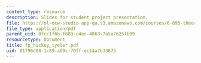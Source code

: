 ```yaml
---
content_type: resource
description: Slides for student project presentation.
file: https://ol-ocw-studio-app-qa.s3.amazonaws.com/courses/6-895-theory-of-parallel-systems-sma-5509-fall-2003/81f96d881c89a69c70ffec14a7b33675_fp_hickey_tyeler.pdf
file_type: application/pdf
parent_uid: 0fcc1f6b-f683-c4ec-4863-7a5a7625fb99
resourcetype: Document
title: fp_hickey_tyeler.pdf
uid: 81f96d88-1c89-a69c-70ff-ec14a7b33675
---
```


